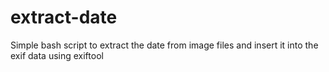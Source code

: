 # extract-date
Simple bash script to extract the date from image files and insert it into the exif data using exiftool
